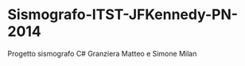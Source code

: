 Sismografo-ITST-JFKennedy-PN-2014
=================================

Progetto sismografo C# Granziera Matteo e Simone Milan
